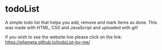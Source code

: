 # todoList
A simple todo list that helps you add, remove and mark items as done. This was made with HTML, CSS and JavaScript and uploaded with git!


If you wish to see the website live please click on the link:
https://ellameta.github.io/todoList-by-me/


